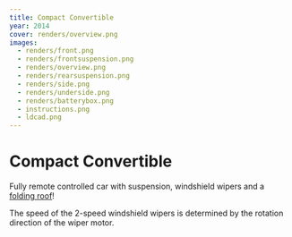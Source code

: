 ```yaml
---
title: Compact Convertible
year: 2014
cover: renders/overview.png
images:
  - renders/front.png
  - renders/frontsuspension.png
  - renders/overview.png
  - renders/rearsuspension.png
  - renders/side.png
  - renders/underside.png
  - renders/batterybox.png
  - instructions.png
  - ldcad.png
---
```


# Compact Convertible

Fully remote controlled car with suspension, windshield wipers and a
[folding roof](https://www.youtube.com/watch?v=yfqGnbM_LIQ)!

The speed of the 2-speed windshield wipers is determined by the
rotation direction of the wiper motor.
